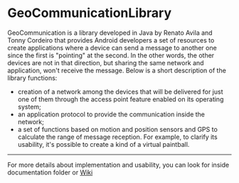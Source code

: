 # GeoCommunicationLibrary

GeoCommunication is a library developed in Java by Renato Avila and Tonny Cordeiro that provides Android developers a set of resources to create applications where a device can send a message to another one since the first is "pointing" at the second. In the other words, the other devices are not in that direction, but sharing the same network and application, won't receive the message. 
Below is a short description of the library functions:
* creation of a network among the devices that will be delivered for just one of them through the access point feature enabled on its operating system;
* an application protocol to provide the communication inside the network;
* a set of functions based on motion and position sensors and GPS to calculate the range of message reception.
For example, to clarify its usability, it's possible to create a kind of a virtual paintball.

-------------------------------------------------

For more details about implementation and usability, you can look for inside documentation folder or [Wiki](https://github.com/tonnycordeiro/GeoCommunicationLibrary/wiki)
